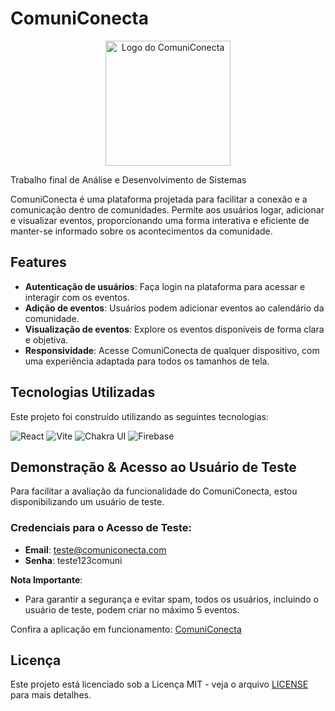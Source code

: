 # ComuniConecta

<p align="center">
  <img src="https://github.com/user-attachments/assets/7e29de9a-57d6-47c2-b566-a08dc8683712" alt="Logo do ComuniConecta" width="200">
</p>

Trabalho final de Análise e Desenvolvimento de Sistemas

ComuniConecta é uma plataforma projetada para facilitar a conexão e a comunicação dentro de comunidades. Permite aos usuários logar, adicionar e visualizar eventos, proporcionando uma forma interativa e eficiente de manter-se informado sobre os acontecimentos da comunidade.

## Features

- **Autenticação de usuários**: Faça login na plataforma para acessar e interagir com os eventos.
- **Adição de eventos**: Usuários podem adicionar eventos ao calendário da comunidade.
- **Visualização de eventos**: Explore os eventos disponíveis de forma clara e objetiva.
- **Responsividade**: Acesse ComuniConecta de qualquer dispositivo, com uma experiência adaptada para todos os tamanhos de tela.

## Tecnologias Utilizadas

Este projeto foi construído utilizando as seguintes tecnologias:

![React](https://img.shields.io/badge/-React-61DAFB?style=flat-square&logo=react&logoColor=white)
![Vite](https://img.shields.io/badge/-Vite-646cff?style=flat-square&logo=vite&logoColor=white)
![Chakra UI](https://img.shields.io/badge/-Chakra_UI-319795?style=flat-square&logo=chakraui&logoColor=white)
![Firebase](https://img.shields.io/badge/-Firebase-FFCA28?style=flat-square&logo=firebase&logoColor=black)

## Demonstração & Acesso ao Usuário de Teste

Para facilitar a avaliação da funcionalidade do ComuniConecta, estou disponibilizando um usuário de teste.

### Credenciais para o Acesso de Teste:
- **Email**: teste@comuniconecta.com
- **Senha**: teste123comuni

**Nota Importante**:
- Para garantir a segurança e evitar spam, todos os usuários, incluindo o usuário de teste, podem criar no máximo 5 eventos.
  
Confira a aplicação em funcionamento: [ComuniConecta](https://comuniconecta.netlify.app/)

## Licença

Este projeto está licenciado sob a Licença MIT - veja o arquivo [LICENSE](LICENSE) para mais detalhes.

